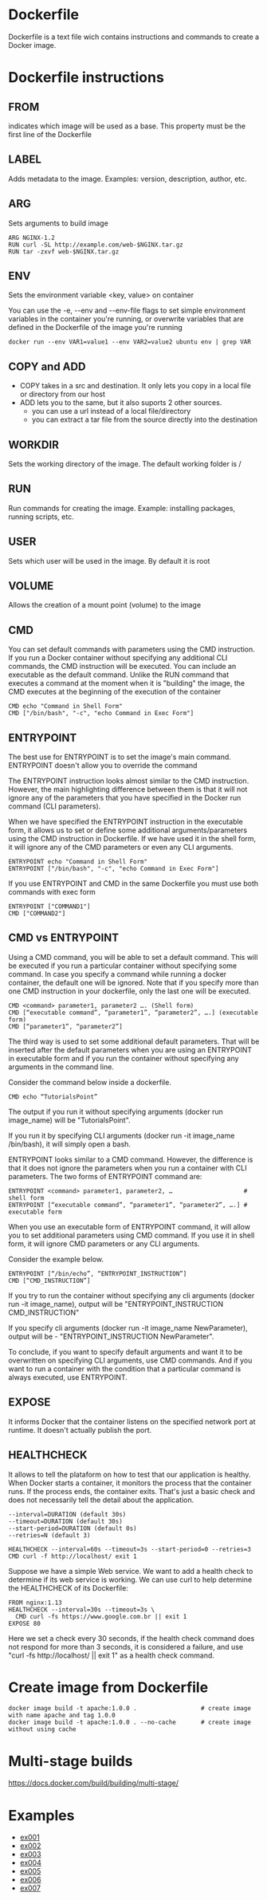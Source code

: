 # Dockerfile

Dockerfile is a text file wich contains instructions and commands to create a Docker image.

# Dockerfile instructions

## FROM

indicates which image will be used as a base. This property must be the first line of the Dockerfile

## LABEL

Adds metadata to the image. Examples: version, description, author, etc.

## ARG

Sets arguments to build image

```
ARG NGINX-1.2
RUN curl -SL http://example.com/web-$NGINX.tar.gz
RUN tar -zxvf web-$NGINX.tar.gz
```

## ENV

Sets the environment variable <key, value> on container

You can use the -e, --env and --env-file flags to set simple environment variables in the container you're running, or overwrite variables that are defined in the Dockerfile of the image you're running

```
docker run --env VAR1=value1 --env VAR2=value2 ubuntu env | grep VAR
```

## COPY and ADD

- COPY takes in a src and destination. It only lets you copy in a local file or directory from our host
- ADD lets you to the same, but it also suports 2 other sources.
  - you can use a url instead of a local file/directory
  - you can extract a tar file from the source directly into the destination

## WORKDIR

Sets the working directory of the image. The default working folder is /

## RUN

Run commands for creating the image. Example: installing packages, running scripts, etc.

## USER

Sets which user will be used in the image. By default it is root

## VOLUME

Allows the creation of a mount point (volume) to the image

## CMD

You can set default commands with parameters using the CMD instruction. If you run a Docker container without specifying any additional CLI commands, the CMD instruction will be executed. You can include an executable as the default command.
Unlike the RUN command that executes a command at the moment when it is "building" the image, the CMD executes at the beginning of the execution of the container

```
CMD echo "Command in Shell Form"
CMD ["/bin/bash", "-c", "echo Command in Exec Form"]
```

## ENTRYPOINT

The best use for ENTRYPOINT is to set the image's main command.
ENTRYPOINT doesn't allow you to override the command

The ENTRYPOINT instruction looks almost similar to the CMD instruction. However, the main highlighting difference between them is that it will not ignore any of the parameters that you have specified in the Docker run command (CLI parameters).

When we have specified the ENTRYPOINT instruction in the executable form, it allows us to set or define some additional arguments/parameters using the CMD instruction in Dockerfile. If we have used it in the shell form, it will ignore any of the CMD parameters or even any CLI arguments.

```
ENTRYPOINT echo "Command in Shell Form"
ENTRYPOINT ["/bin/bash", "-c", "echo Command in Exec Form"]
```

If you use ENTRYPOINT and CMD in the same Dockerfile you must use both commands with exec form

```
ENTRYPOINT ["COMMAND1"]
CMD ["COMMAND2"]
```

## CMD vs ENTRYPOINT

Using a CMD command, you will be able to set a default command. This will be executed if you run a particular container without specifying some command. In case you specify a command while running a docker container, the default one will be ignored. Note that if you specify more than one CMD instruction in your dockerfile, only the last one will be executed.

```
CMD <command> parameter1, parameter2 …. (Shell form)
CMD [“executable command”, “parameter1”, “parameter2”, ….] (executable form)
CMD [“parameter1”, “parameter2”]
```

The third way is used to set some additional default parameters. That will be inserted after the default parameters when you are using an ENTRYPOINT in executable form and if you run the container without specifying any arguments in the command line.

Consider the command below inside a dockerfile.

```
CMD echo “TutorialsPoint”
```

The output if you run it without specifying arguments (docker run image_name) will be "TutorialsPoint".

If you run it by specifying CLI arguments (docker run -it image_name /bin/bash), it will simply open a bash.

ENTRYPOINT looks similar to a CMD command. However, the difference is that it does not ignore the parameters when you run a container with CLI parameters. The two forms of ENTRYPOINT command are:

```
ENTRYPOINT <command> parameter1, parameter2, …                    # shell form
ENTRYPOINT [“executable command”, “parameter1”, “parameter2”, ….] # executable form
```

When you use an executable form of ENTRYPOINT command, it will allow you to set additional parameters using CMD command. If you use it in shell form, it will ignore CMD parameters or any CLI arguments.

Consider the example below.

```
ENTRYPOINT [“/bin/echo”, “ENTRYPOINT_INSTRUCTION”]
CMD [“CMD_INSTRUCTION”]
```

If you try to run the container without specifying any cli arguments (docker run -it image_name), output will be "ENTRYPOINT_INSTRUCTION CMD_INSTRUCTION"

If you specify cli arguments (docker run -it image_name NewParameter), output will be - "ENTRYPOINT_INSTRUCTION NewParameter".

To conclude, if you want to specify default arguments and want it to be overwritten on specifying CLI arguments, use CMD commands. And if you want to run a container with the condition that a particular command is always executed, use ENTRYPOINT.

## EXPOSE

It informs Docker that the container listens on the specified network port at runtime. It doesn't actually publish the port.

## HEALTHCHECK

It allows to tell the plataform on how to test that our application is healthy. When Docker starts a container, it monitors the process that the container runs. If the process ends, the container exits. That's just a basic check and does not necessarily tell the detail about the application.

```
--interval=DURATION (default 30s)
--timeout=DURATION (default 30s)
--start-period=DURATION (default 0s)
--retries=N (default 3)
```

```
HEALTHCHECK --interval=60s --timeout=3s --start-period=0 --retries=3 CMD curl -f http://localhost/ exit 1
```

Suppose we have a simple Web service. We want to add a health check to determine if its web service is working. We can use curl to help determine the HEALTHCHECK of its Dockerfile:

```
FROM nginx:1.13
HEALTHCHECK --interval=30s --timeout=3s \
  CMD curl -fs https://www.google.com.br || exit 1
EXPOSE 80
```

Here we set a check every 30 seconds, if the health check command does not respond for more than 3 seconds, it is considered a failure, and use "curl -fs http://localhost/ || exit 1" as a health check command.

# Create image from Dockerfile

```
docker image build -t apache:1.0.0 .                  # create image with name apache and tag 1.0.0
docker image build -t apache:1.0.0 . --no-cache       # create image without using cache
```

# Multi-stage builds

https://docs.docker.com/build/building/multi-stage/

# Examples

- [ex001](./config_files/images/ex001/)
- [ex002](./config_files/images/ex002/)
- [ex003](./config_files/images/ex003/)
- [ex004](./config_files/images/ex004/)
- [ex005](./config_files/images/ex005/)
- [ex006](./config_files/images/ex006/)
- [ex007](./config_files/images/ex007/)
